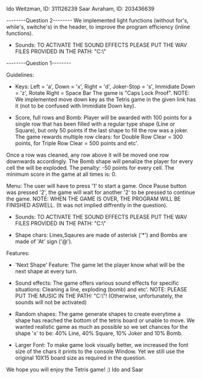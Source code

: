 Ido Weitzman, ID: 311126239
Saar Avraham, ID: 203436639


--------Question 2--------
We implemented light functions (without for's, while's, switche's) in the header, to improve the program efficiency (inline functions).

- Sounds: 
TO ACTIVATE THE SOUND EFFECTS PLEASE PUT THE WAV FILES PROVIDED IN THE PATH: "C:\\"


--------Question 1--------

Guidelines:

- Keys:
Left = 'a', Down = 'x', Right = 'd', Joker-Stop = 's', Immidiate Down = 'z', Rotate Right = Space Bar
The game is "Caps Lock Proof".
NOTE: We implemented move down key as the Tetris game in the given link has it (not to be confused with Immidiate Down key).

- Score, full rows and Bomb:
Player will be awarded with 100 points for a single row that has been filled with a regular type shape (Line or Square), 
but only 50 points if the last shape to fill the row was a joker.
The game rewards multiple row clears: for Double Row Clear = 300 points, for Triple Row Clear = 500 points and etc'.

Once a row was cleaned, any row above it will be moved one row downwards accordingly.
The Bomb shape will penalize the player for every cell the will be exploded. The penalty: -50 points for every cell.
The minimum score in the game at all times is: 0. 

Menu:
The user will have to press '1' to start a game. Once Pause button was pressed '2', the game will wait for another '2' to be pressed to continue
the game. NOTE: WHEN THE GAME IS OVER, THE PROGRAM WILL BE FINISHED ASWELL. (It was not implied diffrently in the question).

- Sounds: 
TO ACTIVATE THE SOUND EFFECTS PLEASE PUT THE WAV FILES PROVIDED IN THE PATH: "C:\\"

- Shape chars:
Lines,Sqaures are made of asterisk ('*') and Bombs are made of 'At' sign ('@').


Features:

- 'Next Shape' Feature:
The game let the player know what will be the next shape at every turn.

- Sound effects:
The game offers various sound effects for specific situations: Cleaning a line, exploding (bomb) and etc'.
NOTE: PLEASE PUT THE MUSIC IN THE PATH: "C:\\"!
(Otherwise, unfortunately, the sounds will not be activated)

- Random shapes:
The game generate shapes to create everytime a shape has reached the bottom of the tetris board or unable to move. 
We wanted realistic game as much as possible so we set chances for the shape 'x' to be:
40% Line, 40% Square, 10% Joker and 10% Bomb.

- Larger Font: 
To make game look visually better, we increased the font size of the chars it prints to the console Window.
Yet we still use the original 10X15 board size as required in the question.


We hope you will enjoy the Tetris game! :)
Ido and Saar
